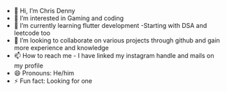 - 👋 Hi, I’m Chris Denny
- 👀 I’m interested in Gaming and coding
- 🌱 I’m currently learning flutter development
-Starting with DSA and leetcode too
- 💞️ I’m looking to collaborate on various projects through github and gain more experience and knowledge
- 📫 How to reach me - I have linked my instagram handle and mails on my profile 
- 😄 Pronouns: He/him
- ⚡ Fun fact: Looking for one

<!---
ChrisDenny23/ChrisDenny23 is a ✨ special ✨ repository because its `README.md` (this file) appears on your GitHub profile.
You can click the Preview link to take a look at your changes.
--->
